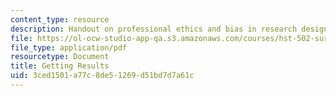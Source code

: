 ```yaml
---
content_type: resource
description: Handout on professional ethics and bias in research design.
file: https://ol-ocw-studio-app-qa.s3.amazonaws.com/courses/hst-502-survival-skills-for-researchers-the-responsible-conduct-of-research-spring-2003/3ced1501a77c8de51269d51bd7d7a61c_2agettingresults.pdf
file_type: application/pdf
resourcetype: Document
title: Getting Results
uid: 3ced1501-a77c-8de5-1269-d51bd7d7a61c
---
```

